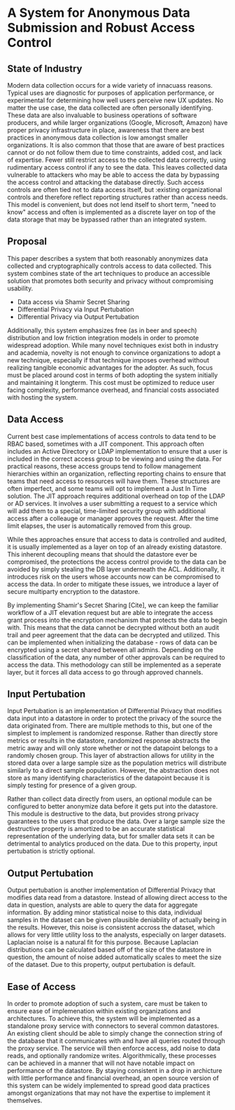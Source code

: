 # A System for Anonymous Data Submission and Robust Access Control

## State of Industry

Modern data collection occurs for a wide variety of innacuass reasons.  Typical uses are diagnostic for purposes of application performance, or experimental for determining
how well users perceive new UX updates.  No matter the use case, the data collected are often personally identifying.  These data are also invaluable to business operations
of software producers, and while larger organizations (Google, Microsoft, Amazon) have proper privacy infrastructure in place, awareness that there are best practices in anonymous
data collection is low amongst smaller organizations.  It is also common that those that are aware of best practices cannot or do not follow them due to time constraints, added cost,
and lack of expertise.  Fewer still restrict access to the collected data correctly, using rudimentary access control if any to see the data.  This leaves collected data vulnerable to
attackers who may be able to access the data by bypassing the access control and attacking the database directly.  Such access controls are often tied not to data access itself, but 
:existing organizational controls and therefore reflect reporting structures rather than access needs.  This model is convenient, but does not lend itself to short term, "need to know"
access and often is implemented as a discrete layer on top of the data storage that may be bypassed rather than an integrated system.

## Proposal

This paper describes a system that both reasonably anonymizes data collected and cryptographically controls access to data collected.  This system combines state of the art techniques
to produce an accessible solution that promotes both security and privacy without compromising usability.  

- Data access via Shamir Secret Sharing
- Differential Privacy via Input Pertubation
- Differential Privacy via Output Pertubation

Additionally, this system emphasizes free (as in beer and speech) distribution and low friction integration models in order to promote widespread adoption.  While many novel techniques
exist both in industry and academia, novelty is not enough to convince organizations to adopt a new technique, especially if that technique imposes overhead without realizing tangible
economic advantages for the adopter.  As such, focus must be placed around cost in terms of both adopting the system initially and maintaining it longterm.  This cost must be
optimized to reduce user facing complexity, performance overhead, and financial costs associated with hosting the system.

## Data Access

Current best case implementations of access controls to data tend to be RBAC based, sometimes with a JIT component.  This approach often includes an Active Directory or LDAP implementation
to ensure that a user is included in the correct access group to be viewing and using the data.  For practical reasons, these access groups tend to follow management hierarchies within an
organization, reflecting reporting chains to ensure that teams that need access to resources will have them.  These structures are often imperfect, and some teams will opt to implement a Just In Time
solution.  The JIT approach requires additional overhead on top of the LDAP or AD services.  It involves a user submitting a request to a service which will add them to a special, time-limited security
group with additional access after a colleauge or manager approves the request.  After the time limit elapses, the user is automatically removed from this group.

While thes approaches ensure that access to data is controlled and audited, it is usually implemented as a layer on top of an already existing datastore.  This inherent decoupling means that should 
the datastore ever be compromised, the protections the access control provide to the data can be avoided by simply stealing the DB layer underneath the ACL.  Additionally, it introduces
risk on the users whose accounts now can be compromised to access the data.  In order to mitigate these issues, we introduce a layer of secure multiparty encryption to the datastore.  

By implementing Shamir's Secret Sharing [Cite], we can keep the familiar workflow of a JIT elevation request but are able to integrate the access grant process into the encryption mechanism
that protects the data to begin with.  This means that the data cannot be decrypted without both an audit trail and peer agreement that the data can be decrypted and utilized.  This can be implemented
when initializing the database - rows of data can be encrypted using a secret shared between all admins.  Depending on the classification of the data, any number of other approvals can be required
to access the data.  This methodology can still be implemented as a seperate layer, but it forces all data access to go through approved channels.


## Input Pertubation

Input Pertubation is an implementation of Differential Privacy that modifies data input into a datastore in order to protect the privacy of the source the data originated from.  There
are multiple methods to this, but one of the simplest to implement is randomized response.  Rather than directly store metrics or results in the datastore, randomized response abstracts
the metric away and will only store whether or not the datapoint belongs to a randomly chosen group.  This layer of abstraction allows for utility in the stored data over a large sample size
as the population metrics will distribute similarly to a direct sample population.  However, the abstraction does not store as many identifying characteristics of the datapoint because
it is simply testing for presence of a given group.

Rather than collect data directly from users, an optional module can be configured to better anonymize data before it gets put into the datastore.  This module is destructive to 
the data, but provides strong privacy guarantees to the users that produce the data. Over a large sample size the destructive property is amortized to be an accurate statistical representation
of the underlying data, but for smaller data sets it can be detrimental to analytics produced on the data.  Due to this property, input pertubation is strictly optional.


## Output Pertubation

Output pertubation is another implementation of Differential Privacy that modifies data read from a datastore.  Instead of allowing direct access to the data in question, analysts are able
to query the data for aggregate information.  By adding minor statistical noise to this data, individual samples in the dataset can be given plausible deniability of actually being in the results.
However, this noise is consistent accross the dataset, which allows for very little utility loss to the analysts, especially on larger datasets.  Laplacian noise is a natural fit for this
purpose.  Because Laplacian distributions can be calculated based off of the size of the datastore in question, the amount of noise added automatically scales to meet the size of the 
dataset.  Due to this property, output pertubation is default.


## Ease of Access

In order to promote adoption of such a system, care must be taken to ensure ease of implemenation within existing organizations and architectures.  To achieve this, the system will
be implemented as a standalone proxy service with connectors to several common datastores.  An existing client should be able to simply change the connection string of the database that it
communicates with and have all queries routed through the proxy service.  The service will then enforce access, add noise to data reads, and optionally randomize writes.  Algorithmically,
these processes can be achieved in a manner that will not have notable impact on performance of the datastore.  By staying consistent in a drop in archicture with little performance and
financial overhead, an open source version of this system can be widely implemented to spread good data practices amongst organizations that may not have the expertise to implement it themselves.

